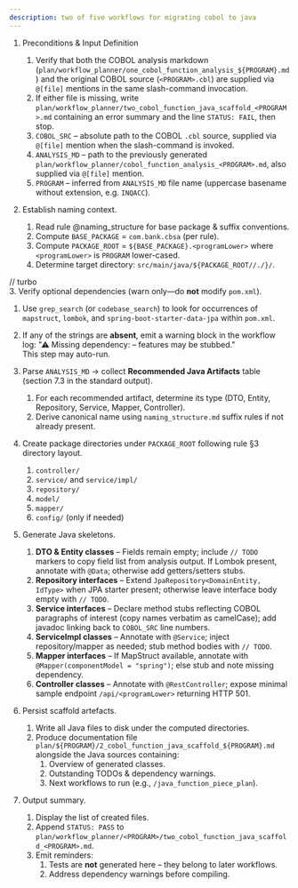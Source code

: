 ```yaml
---
description: two of five workflows for migrating cobol to java
---
```


1. Preconditions & Input Definition
   1. Verify that both the COBOL analysis markdown (`plan/workflow_planner/one_cobol_function_analysis_${PROGRAM}.md`) and the original COBOL source (`<PROGRAM>.cbl`) are supplied via `@[file]` mentions in the same slash-command invocation.  
   2. If either file is missing, write `plan/workflow_planner/two_cobol_function_java_scaffold_<PROGRAM>.md` containing an error summary and the line `STATUS: FAIL`, then stop.  
   3. `COBOL_SRC` – absolute path to the COBOL `.cbl` source, supplied via `@[file]` mention when the slash-command is invoked.  
   4. `ANALYSIS_MD` – path to the previously generated `plan/workflow_planner/cobol_function_analysis_<PROGRAM>.md`, also supplied via `@[file]` mention.  
   5. `PROGRAM` – inferred from `ANALYSIS_MD` file name (uppercase basename without extension, e.g. `INQACC`).

2. Establish naming context.
   1. Read rule @naming_structure for base package & suffix conventions.
   2. Compute `BASE_PACKAGE` = `com.bank.cbsa` (per rule).
   3. Compute `PACKAGE_ROOT` = `${BASE_PACKAGE}.<programLower>` where `<programLower>` is `PROGRAM` lower-cased.
   4. Determine target directory: `src/main/java/${PACKAGE_ROOT//./}/`.

// turbo  
3. Verify optional dependencies (warn only—do **not** modify `pom.xml`).
   1. Use `grep_search` (or `codebase_search`) to look for occurrences of `mapstruct`, `lombok`, and `spring-boot-starter-data-jpa` within `pom.xml`.
   2. If any of the strings are **absent**, emit a warning block in the workflow log: "⚠ Missing dependency: <name> – features may be stubbed."  
      This step may auto-run.

4. Parse `ANALYSIS_MD` → collect **Recommended Java Artifacts** table (section 7.3 in the standard output).
   1. For each recommended artifact, determine its type (DTO, Entity, Repository, Service, Mapper, Controller).
   2. Derive canonical name using `naming_structure.md` suffix rules if not already present.

5. Create package directories under `PACKAGE_ROOT` following rule §3 directory layout.
   1. `controller/`  
   2. `service/` and `service/impl/`  
   3. `repository/`  
   4. `model/`  
   5. `mapper/`  
   6. `config/` (only if needed)

6. Generate Java skeletons.
   1. **DTO & Entity classes** – Fields remain empty; include `// TODO` markers to copy field list from analysis output. If Lombok present, annotate with `@Data`; otherwise add getters/setters stubs.
   2. **Repository interfaces** – Extend `JpaRepository<DomainEntity, IdType>` when JPA starter present; otherwise leave interface body empty with `// TODO`.
   3. **Service interfaces** – Declare method stubs reflecting COBOL paragraphs of interest (copy names verbatim as camelCase); add javadoc linking back to `COBOL_SRC` line numbers.
   4. **ServiceImpl classes** – Annotate with `@Service`; inject repository/mapper as needed; stub method bodies with `// TODO`.
   5. **Mapper interfaces** – If MapStruct available, annotate with `@Mapper(componentModel = "spring")`; else stub and note missing dependency.
   6. **Controller classes** – Annotate with `@RestController`; expose minimal sample endpoint `/api/<programLower>` returning HTTP 501.

7. Persist scaffold artefacts.
   1. Write all Java files to disk under the computed directories.
   2. Produce documentation file `plan/${PROGRAM}/2_cobol_function_java_scaffold_${PROGRAM}.md` alongside the Java sources containing:
      1. Overview of generated classes.
      2. Outstanding TODOs & dependency warnings.
      3. Next workflows to run (e.g., `/java_function_piece_plan`).

8. Output summary.
   1. Display the list of created files.
   2. Append `STATUS: PASS` to `plan/workflow_planner/<PROGRAM>/two_cobol_function_java_scaffold_<PROGRAM>.md`.
   3. Emit reminders:
      1. Tests are **not** generated here – they belong to later workflows.
      2. Address dependency warnings before compiling.